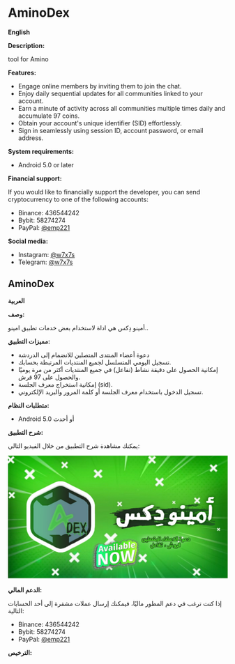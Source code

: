 # AminoDex

**English**

**Description:**

tool for Amino

**Features:**


* Engage online members by inviting them to join the chat.
* Enjoy daily sequential updates for all communities linked to your account.
* Earn a minute of activity across all communities multiple times daily and accumulate 97 coins.
* Obtain your account's unique identifier (SID) effortlessly.
* Sign in seamlessly using session ID, account password, or email address.



**System requirements:**

* Android 5.0 or later






**Financial support:**

If you would like to financially support the developer, you can send cryptocurrency to one of the following accounts:

* Binance: 436544242
* Bybit: 58274274
* PayPal: [@emp221](https://www.paypal.com/paypalme/emp221?country.x=JO&locale.x=ar_EG)





**Social media:**

* Instagram: [@w7x7s](https://www.instagram.com/w7x7s)
* Telegram: [@w7x7s](https://t.me/w7x7s)



## AminoDex
**العربية**

**وصف:**

أمينو دِكس هي اداة لاستخدام بعض خدمات تطبيق امينو..

**مميزات التطبيق:**

* دعوة أعضاء المنتدى المتصلين للانضمام إلى الدردشة 
* تسجيل اليومي المتسلسل لجميع المنتديات المرتبطة بحسابك.
* إمكانية الحصول على دقيقة نشاط (تفاعل) في جميع المنتديات أكثر من مرة يوميًا والحصول على 97 قرش.
* إمكانية استخراج معرف الجلسة (sid).
* تسجيل الدخول باستخدام معرف الجلسة أو كلمة المرور والبريد الإلكتروني.









**متطلبات النظام:**

* Android 5.0 أو أحدث


**شرح التطبيق:**

يمكنك مشاهدة شرح التطبيق من خلال الفيديو التالي:

[![صورة مصغرة للفيديو](https://github.com/w7x7s/AminoDex/blob/main/Pic4YouTube.jpg)](https://www.youtube.com/watch?v=V2qEWRXrwwk)






**الدعم المالي:**

إذا كنت ترغب في دعم المطور ماليًا، فيمكنك إرسال عملات مشفرة إلى أحد الحسابات التالية:

* Binance: 436544242
* Bybit: 58274274
* PayPal: [@emp221](https://www.paypal.com/paypalme/emp221)

**الترخيص:**



